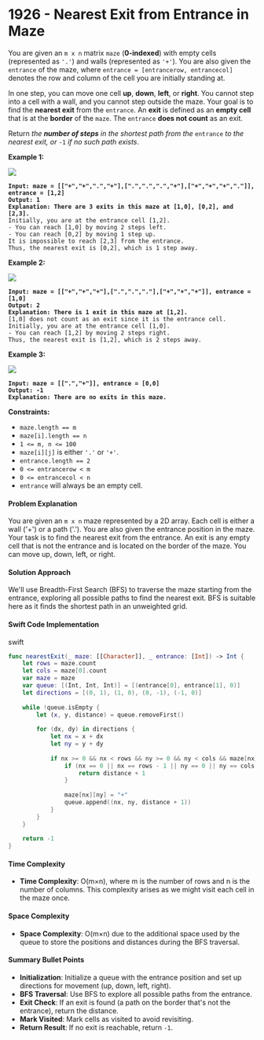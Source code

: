 # 1926 - Nearest Exit from Entrance in Maze

You are given an `m x n` matrix `maze` (**0-indexed**) with empty cells (represented as `'.'`) and walls (represented as `'+'`). You are also given the `entrance` of the maze, where `entrance = [entrancerow, entrancecol]` denotes the row and column of the cell you are initially standing at.

In one step, you can move one cell **up**, **down**, **left**, or **right**. You cannot step into a cell with a wall, and you cannot step outside the maze. Your goal is to find the **nearest exit** from the `entrance`. An **exit** is defined as an **empty cell** that is at the **border** of the `maze`. The `entrance` **does not count** as an exit.

Return _the **number of steps** in the shortest path from the_ `entrance` _to the nearest exit, or_ `-1` _if no such path exists_.

&#x20;

**Example 1:**

![](https://assets.leetcode.com/uploads/2021/06/04/nearest1-grid.jpg)

<pre><code><strong>Input: maze = [["+","+",".","+"],[".",".",".","+"],["+","+","+","."]], entrance = [1,2]
</strong><strong>Output: 1
</strong><strong>Explanation: There are 3 exits in this maze at [1,0], [0,2], and [2,3].
</strong>Initially, you are at the entrance cell [1,2].
- You can reach [1,0] by moving 2 steps left.
- You can reach [0,2] by moving 1 step up.
It is impossible to reach [2,3] from the entrance.
Thus, the nearest exit is [0,2], which is 1 step away.
</code></pre>

**Example 2:**

![](https://assets.leetcode.com/uploads/2021/06/04/nearesr2-grid.jpg)

<pre><code><strong>Input: maze = [["+","+","+"],[".",".","."],["+","+","+"]], entrance = [1,0]
</strong><strong>Output: 2
</strong><strong>Explanation: There is 1 exit in this maze at [1,2].
</strong>[1,0] does not count as an exit since it is the entrance cell.
Initially, you are at the entrance cell [1,0].
- You can reach [1,2] by moving 2 steps right.
Thus, the nearest exit is [1,2], which is 2 steps away.
</code></pre>

**Example 3:**

![](https://assets.leetcode.com/uploads/2021/06/04/nearest3-grid.jpg)

<pre><code><strong>Input: maze = [[".","+"]], entrance = [0,0]
</strong><strong>Output: -1
</strong><strong>Explanation: There are no exits in this maze.
</strong></code></pre>

&#x20;

**Constraints:**

* `maze.length == m`
* `maze[i].length == n`
* `1 <= m, n <= 100`
* `maze[i][j]` is either `'.'` or `'+'`.
* `entrance.length == 2`
* `0 <= entrancerow < m`
* `0 <= entrancecol < n`
* `entrance` will always be an empty cell.

#### Problem Explanation

You are given an `m x n` maze represented by a 2D array. Each cell is either a wall ('+') or a path ('.'). You are also given the entrance position in the maze. Your task is to find the nearest exit from the entrance. An exit is any empty cell that is not the entrance and is located on the border of the maze. You can move up, down, left, or right.

#### Solution Approach

We'll use Breadth-First Search (BFS) to traverse the maze starting from the entrance, exploring all possible paths to find the nearest exit. BFS is suitable here as it finds the shortest path in an unweighted grid.

#### Swift Code Implementation

swift

```swift
func nearestExit(_ maze: [[Character]], _ entrance: [Int]) -> Int {
    let rows = maze.count
    let cols = maze[0].count
    var maze = maze
    var queue: [(Int, Int, Int)] = [(entrance[0], entrance[1], 0)]
    let directions = [(0, 1), (1, 0), (0, -1), (-1, 0)]
    
    while !queue.isEmpty {
        let (x, y, distance) = queue.removeFirst()
        
        for (dx, dy) in directions {
            let nx = x + dx
            let ny = y + dy
            
            if nx >= 0 && nx < rows && ny >= 0 && ny < cols && maze[nx][ny] == "." {
                if (nx == 0 || nx == rows - 1 || ny == 0 || ny == cols - 1) && (nx != entrance[0] || ny != entrance[1]) {
                    return distance + 1
                }
                
                maze[nx][ny] = "+"
                queue.append((nx, ny, distance + 1))
            }
        }
    }
    
    return -1
}
```

#### Time Complexity

* **Time Complexity**: O(m×n), where m is the number of rows and n is the number of columns. This complexity arises as we might visit each cell in the maze once.

#### Space Complexity

* **Space Complexity**: O(m×n) due to the additional space used by the queue to store the positions and distances during the BFS traversal.

#### Summary Bullet Points

* **Initialization**: Initialize a queue with the entrance position and set up directions for movement (up, down, left, right).
* **BFS Traversal**: Use BFS to explore all possible paths from the entrance.
* **Exit Check**: If an exit is found (a path on the border that's not the entrance), return the distance.
* **Mark Visited**: Mark cells as visited to avoid revisiting.
* **Return Result**: If no exit is reachable, return `-1`.

